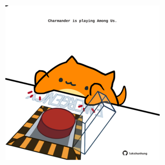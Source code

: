<!-- built at 23/02/2022, 02:15:41 UTC -->
<p align="center">
  <img width="500" height="500" src="./ReadmeImage.svg">
</p>
